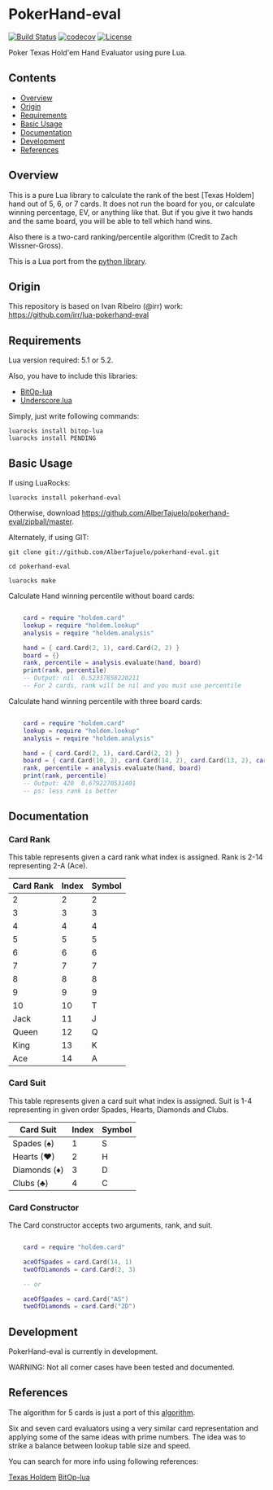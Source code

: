 # PokerHand-eval

[![Build Status](https://travis-ci.org/AlberTajuelo/pokerhand-eval.svg)](https://travis-ci.org/AlberTajuelo/pokerhand-eval)
[![codecov](https://codecov.io/gh/AlberTajuelo/pokerhand-eval/branch/master/graph/badge.svg)](https://codecov.io/gh/AlberTajuelo/pokerhand-eval)
[![License](https://img.shields.io/badge/License-MIT-brightgreen.svg)](LICENSE)

Poker Texas Hold'em Hand Evaluator using pure Lua.

## Contents

* [Overview](#overview)
* [Origin](#origin)
* [Requirements](#requirements)
* [Basic Usage](#basic-usage)
* [Documentation](#documentation)
* [Development](#development)
* [References](#references)

## Overview

This is a pure Lua library to calculate the rank of the best [Texas Holdem] hand out of 5, 6, or 7 cards. It does not run the board for you, or calculate winning percentage, EV, or anything like that. But if you give it two hands and the same board, you will be able to tell which hand wins.

Also there is a two-card ranking/percentile algorithm (Credit to Zach Wissner-Gross).

This is a Lua port from the [python library](https://github.com/aliang/pokerhand-eval).

## Origin

This repository is based on Ivan Ribeiro (@irr) work: https://github.com/irr/lua-pokerhand-eval

## Requirements

Lua version required: 5.1 or 5.2.

Also, you have to include this libraries:
* [BitOp-lua](https://github.com/AlberTajuelo/bitop-lua)
* [Underscore.lua](PENDING)

Simply, just write following commands:

```
luarocks install bitop-lua
luarocks install PENDING
```

## Basic Usage

If using LuaRocks:
```
luarocks install pokerhand-eval
```

Otherwise, download <https://github.com/AlberTajuelo/pokerhand-eval/zipball/master>.

Alternately, if using GIT:

```
git clone git://github.com/AlberTajuelo/pokerhand-eval.git

cd pokerhand-eval 

luarocks make
```

Calculate Hand winning percentile without board cards:

```lua

    card = require "holdem.card"
    lookup = require "holdem.lookup"
    analysis = require "holdem.analysis"

    hand = { card.Card(2, 1), card.Card(2, 2) }
    board = {}
    rank, percentile = analysis.evaluate(hand, board)
    print(rank, percentile)
    -- Output: nil	0.52337858220211
    -- For 2 cards, rank will be nil and you must use percentile

```

Calculate hand winning percentile with three board cards:

```lua

    card = require "holdem.card"
    lookup = require "holdem.lookup"
    analysis = require "holdem.analysis"

    hand = { card.Card(2, 1), card.Card(2, 2) }
    board = { card.Card(10, 2), card.Card(14, 2), card.Card(13, 2), card.Card(7, 2) }
    rank, percentile = analysis.evaluate(hand, board)
    print(rank, percentile)
    -- Output: 420  0.6792270531401
    -- ps: less rank is better

```

## Documentation

### Card Rank

This table represents given a card rank what index is assigned. Rank is 2-14 representing 2-A (Ace).

| Card Rank | Index | Symbol |
|-----------|-------|--------|
| 2         | 2     | 2      |
| 3         | 3     | 3      |
| 4         | 4     | 4      |
| 5         | 5     | 5      |
| 6         | 6     | 6      |
| 7         | 7     | 7      |
| 8         | 8     | 8      |
| 9         | 9     | 9      |
| 10        | 10    | T      |
| Jack      | 11    | J      |
| Queen     | 12    | Q      |
| King      | 13    | K      |
| Ace       | 14    | A      |

### Card Suit

This table represents given a card suit what index is assigned. Suit is 1-4 representing in given order Spades, Hearts, Diamonds and Clubs.

| Card Suit    | Index | Symbol |
|--------------|-------|--------|
| Spades (♠)   | 1     | S      |
| Hearts (♥)   | 2     | H      |
| Diamonds (♦) | 3     | D      |
| Clubs (♣)    | 4     | C      |

### Card Constructor

The Card constructor accepts two arguments, rank, and suit.

```lua

    card = require "holdem.card"

    aceOfSpades = card.Card(14, 1)
    twoOfDiamonds = card.Card(2, 3)

    -- or

    aceOfSpades = card.Card("AS")
    twoOfDiamonds = card.Card("2D")

```

## Development

PokerHand-eval is currently in development.

WARNING: Not all corner cases have been tested and documented.

## References

The algorithm for 5 cards is just a port of this [algorithm](http://www.suffecool.net/poker/evaluator.html).

Six and seven card evaluators using a very similar card representation and applying some of the same ideas with prime numbers. The idea was to strike a balance between lookup table size and speed.

You can search for more info using following references:

[Texas Holdem](http://en.wikipedia.org/wiki/Texas_hold_%27em)
[BitOp-lua](https://github.com/AlberTajuelo/bitop-lua)
